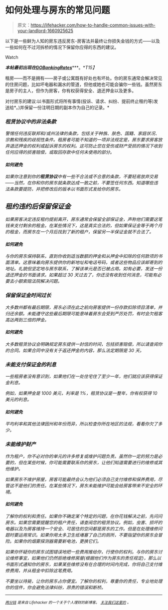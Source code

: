 # 如何处理与房东的常见问题

> 原文：<https://lifehacker.com/how-to-handle-common-issues-with-your-landlord-1660925625>

以下是一些鲜为人知的房东违反房东-房客法并最终让你损失金钱的方式——以及一些如何在不过河拆桥的情况下保留你应得的东西的建议。

Watch

***本帖最初出现在***[***GOBankingRates***](http://www.gobankingrates.com/mortgage-rates/5-ways-landlord-cheating-out-savings/)***。**T15】*

租房——而不是拥有——房子或公寓既有好处也有坏处。你的房东通常会解决常见的住房问题，比如坏电器和漏水的管道，但他或她也可能会骗你一些钱。虽然房东是房子的主人，但作为房客，你有权获得安全、退还押金以及更多。

对付房东的建议:以书面形式将所有事情(投诉、请求、纠纷、提前终止租约等)发送给*。)并保留一份注明日期的副本作为自己的记录。*

### *租赁协议中的非法条款*

*警惕任何违反联邦和/或州法律的条款，包括关于种族、肤色、国籍、家庭状况、宗教和残疾的歧视性条件。租房者可能不知道的一项非法规定是，房东要求房客放弃退还押金的权利或起诉房东的权利。这可防止您在受伤或财产受损的情况下收到任何应得的损害赔偿，或取回存款中任何未使用的部分。*

#### *如何避免*

*如果你注意到你的**租赁协议**中有一些不合法或不合意的条款，不要轻易放弃交易——当然，在你和你的房东就条款达成一致之前，不要签任何东西。知道哪些违法条款要提防，并把修改后的版本以书面形式发给你的房东。*

## *租约违约后保留保证金*

*如果房客决定违反租约提前离开，房东通常会保留全部保证金，声称他们需要这笔钱来支付剩余的租金。在某些情况下，这是真实合法的，但如果保证金等于两个月的租金，而房东在一个月后找到了新的租户，保留另一半保证金就不合法了。*

#### *如何避免*

*与你的房东保持联系，直到你收到适当数额的押金和从押金中扣除的任何款项的书面清单。这意味着向房东提供你的新地址和电话号码，或者这些物品应该邮寄到的地址。礼貌但坚定地与房东联系，了解该单元是否已被占用。如有必要，发送一份退还押金的书面请求。如果超过 30 天过去了，你还没有收到任何消息，可能有必要去小额索赔法院解决问题。*

### *保留保证金时间过长*

*大多数州都有最后期限，房东必须在此之前向房客提供一份存款扣除项目清单，并归还余额。未能遵守这些最后期限可能意味着房东会受到严厉处罚，有时会欠租客高达两到三倍的押金。*

#### *如何避免*

*大多数租赁协议会明确规定房东提供一封信的时间，包括损害赔偿，所以请查阅你的合同。如果合同中没有关于返还押金的内容，那么法定期限是 30 天。*

### *未能支付保证金的利息*

*一些租房者没有意识到，如果他们在一处住宅住了至少一年，他们就应该获得保证金利息。*

*例如，如果押金是 1000 美元，利率是 1%，租赁协议是一整年，你有权获得 10 美元的利息。*

#### *如何避免*

*平均利率和其他法律因州和年份而异，所以检查你所在地区的法规，看看你欠了多少。*

### *未能维护财产*

*作为租户，你不必对你的单元的许多修复或维护问题负责。虽然你一定的努力是必要的，但在某些时候，你可能需要联系你的房东，让他们知道需要进行的维修或其他维护。*

*如果房东不维护房屋，房客可能最终会认为他们必须自己支付维修和保养费用，尽管这不是他们的责任。在某些情况下，房东未能维护可能会给房客带来不安全的环境。*

#### *如何避免*

*了解你的权利和责任。如果你不确定某个特定的问题，在你花钱解决之前，先问问房东。如果您需要提醒您的租户责任，请查阅您的租赁协议。例如，虫害、损坏的电器以及为房客维持一个安全、可居住的空间都是房东的工作。但是在处理维修问题时要运用常识。如果你用太多卫生纸堵塞了自己的厕所，不要指望你的房东会冒险。如果你的烟雾探测器需要新电池，更换它们。*

*如果你怀疑你的房东试图错误地把一些费用推给你，行使你的权利。与你的房东讨论维修事宜，如果他们仍然拒绝维修房屋(根据他们作为房东的责任规定)，那么以书面形式通知你的房东，如果某些维修没有在合理的时间内完成，你将自己支付维修费用，并从租金中扣除这笔费用。*

*不要坐以待毙，让你的房东占你便宜。了解你的权利，尊重你的责任，专业地处理你的信件，你会避免法律纠纷，昂贵的错误和断桥。*

* * *

*[*<small>两分钱</small>*](http://twocents.lifehacker.com/) *<small>是来自 Lifehacker 的一个关于个人理财的新博客。</small>* [*<small>关注我们这里的</small>*](https://twitter.com/TwoCentsLH) <small>*。*</small>*